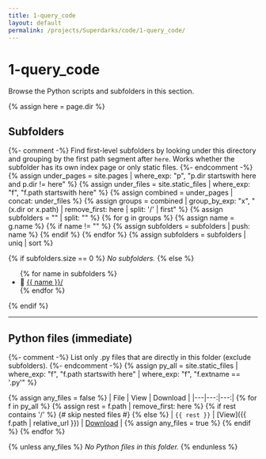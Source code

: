 ```yaml
---
title: 1-query_code
layout: default
permalink: /projects/Superdarks/code/1-query_code/
---
```


# 1-query_code

Browse the Python scripts and subfolders in this section.

{% assign here = page.dir %}

## Subfolders
{%- comment -%}
Find first-level subfolders by looking under this directory
and grouping by the first path segment after `here`.
Works whether the subfolder has its own index page or only static files.
{%- endcomment -%}
{% assign under_pages = site.pages | where_exp: "p", "p.dir startswith here and p.dir != here" %}
{% assign under_files = site.static_files | where_exp: "f", "f.path startswith here" %}
{% assign combined = under_pages | concat: under_files %}
{% assign groups = combined
  | group_by_exp: "x", "(x.dir or x.path) | remove_first: here | split: '/' | first" %}
{% assign subfolders = "" | split: "" %}
{% for g in groups %}
  {% assign name = g.name %}
  {% if name != "" %}
    {% assign subfolders = subfolders | push: name %}
  {% endif %}
{% endfor %}
{% assign subfolders = subfolders | uniq | sort %}

{% if subfolders.size == 0 %}
_No subfolders._
{% else %}
<ul>
  {% for name in subfolders %}
    <li>📁 <a href="{{ here | append: name | append: '/' | relative_url }}">{{ name }}/</a></li>
  {% endfor %}
</ul>
{% endif %}

---

## Python files (immediate)
{%- comment -%}
List only .py files that are directly in this folder (exclude subfolders).
{%- endcomment -%}
{% assign py_all = site.static_files
  | where_exp: "f", "f.path startswith here"
  | where_exp: "f", "f.extname == '.py'" %}

{% assign any_files = false %}
| File | View | Download |
|---|---:|---:|
{% for f in py_all %}
  {% assign rest = f.path | remove_first: here %}
  {% if rest contains '/' %}
    {# skip nested files #}
  {% else %}
| `{{ rest }}` | [View]({{ f.path | relative_url }}) | <a href="{{ f.path | relative_url }}" download>Download</a> |
    {% assign any_files = true %}
  {% endif %}
{% endfor %}

{% unless any_files %}
_No Python files in this folder._
{% endunless %}
